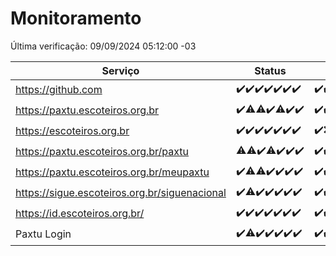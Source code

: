 # Monitoramento

Última verificação: 09/09/2024 05:12:00 -03

|Serviço|Status|Últimas 24h|
|---|---|---|
|https://github.com|<span title="2024-09-02: OK=23">✔️</span><span title="2024-09-03: OK=23">✔️</span><span title="2024-09-04: OK=23">✔️</span><span title="2024-09-05: OK=23">✔️</span><span title="2024-09-06: OK=23">✔️</span><span title="2024-09-07: OK=23">✔️</span><span title="2024-09-08: OK=8">✔️</span>|<span title="08/09/2024 06:07:00 -03 : 200">✔️</span><span title="08/09/2024 07:08:00 -03 : 200">✔️</span><span title="08/09/2024 08:04:00 -03 : 200">✔️</span><span title="08/09/2024 09:12:00 -03 : 200">✔️</span><span title="08/09/2024 10:11:00 -03 : 200">✔️</span><span title="08/09/2024 11:07:00 -03 : 200">✔️</span><span title="08/09/2024 12:07:00 -03 : 200">✔️</span><span title="08/09/2024 13:09:00 -03 : 200">✔️</span><span title="08/09/2024 14:06:00 -03 : 200">✔️</span><span title="08/09/2024 15:09:00 -03 : 200">✔️</span><span title="08/09/2024 16:04:00 -03 : 200">✔️</span><span title="08/09/2024 17:07:00 -03 : 200">✔️</span><span title="08/09/2024 18:06:00 -03 : 200">✔️</span><span title="08/09/2024 19:06:00 -03 : 200">✔️</span><span title="08/09/2024 20:07:00 -03 : 200">✔️</span><span title="08/09/2024 21:39:00 -03 : 200">✔️</span><span title="08/09/2024 23:08:00 -03 : 200">✔️</span><span title="09/09/2024 00:11:00 -03 : 200">✔️</span><span title="09/09/2024 01:10:00 -03 : 200">✔️</span><span title="09/09/2024 02:09:00 -03 : 200">✔️</span><span title="09/09/2024 03:12:00 -03 : 200">✔️</span><span title="09/09/2024 04:08:00 -03 : 200">✔️</span><span title="09/09/2024 05:11:00 -03 : 200">✔️</span>|
|https://paxtu.escoteiros.org.br|<span title="2024-09-02: OK=23">✔️</span><span title="2024-09-03: OK=21, Falhas=2">⚠️</span><span title="2024-09-04: OK=22, Falhas=1">⚠️</span><span title="2024-09-05: OK=23">✔️</span><span title="2024-09-06: OK=22, Falhas=1">⚠️</span><span title="2024-09-07: OK=23">✔️</span><span title="2024-09-08: OK=8">✔️</span>|<span title="08/09/2024 06:07:00 -03 : 200">✔️</span><span title="08/09/2024 07:08:00 -03 : 200">✔️</span><span title="08/09/2024 08:04:00 -03 : 200">✔️</span><span title="08/09/2024 09:12:00 -03 : 200">✔️</span><span title="08/09/2024 10:11:00 -03 : 200">✔️</span><span title="08/09/2024 11:07:00 -03 : 200">✔️</span><span title="08/09/2024 12:07:00 -03 : 200">✔️</span><span title="08/09/2024 13:09:00 -03 : 200">✔️</span><span title="08/09/2024 14:06:00 -03 : 200">✔️</span><span title="08/09/2024 15:09:00 -03 : 200">✔️</span><span title="08/09/2024 16:04:00 -03 : 200">✔️</span><span title="08/09/2024 17:07:00 -03 : 200">✔️</span><span title="08/09/2024 18:06:00 -03 : 200">✔️</span><span title="08/09/2024 19:06:00 -03 : 200">✔️</span><span title="08/09/2024 20:07:00 -03 : 200">✔️</span><span title="08/09/2024 21:39:00 -03 : 200">✔️</span><span title="08/09/2024 23:08:00 -03 : 200">✔️</span><span title="09/09/2024 00:11:00 -03 : 200">✔️</span><span title="09/09/2024 01:10:00 -03 : 200">✔️</span><span title="09/09/2024 02:09:00 -03 : 200">✔️</span><span title="09/09/2024 03:12:00 -03 : 200">✔️</span><span title="09/09/2024 04:08:00 -03 : 200">✔️</span><span title="09/09/2024 05:11:00 -03 : 200">✔️</span>|
|https://escoteiros.org.br|<span title="2024-09-02: OK=23">✔️</span><span title="2024-09-03: OK=23">✔️</span><span title="2024-09-04: OK=23">✔️</span><span title="2024-09-05: OK=23">✔️</span><span title="2024-09-06: OK=23">✔️</span><span title="2024-09-07: OK=23">✔️</span><span title="2024-09-08: OK=8">✔️</span>|<span title="08/09/2024 06:07:00 -03 : 200">✔️</span><span title="08/09/2024 07:08:00 -03 : 0">❌</span><span title="08/09/2024 08:04:00 -03 : 200">✔️</span><span title="08/09/2024 09:12:00 -03 : 200">✔️</span><span title="08/09/2024 10:11:00 -03 : 200">✔️</span><span title="08/09/2024 11:07:00 -03 : 200">✔️</span><span title="08/09/2024 12:07:00 -03 : 200">✔️</span><span title="08/09/2024 13:09:00 -03 : 200">✔️</span><span title="08/09/2024 14:06:00 -03 : 200">✔️</span><span title="08/09/2024 15:09:00 -03 : 200">✔️</span><span title="08/09/2024 16:04:00 -03 : 200">✔️</span><span title="08/09/2024 17:07:00 -03 : 200">✔️</span><span title="08/09/2024 18:06:00 -03 : 200">✔️</span><span title="08/09/2024 19:06:00 -03 : 200">✔️</span><span title="08/09/2024 20:07:00 -03 : 200">✔️</span><span title="08/09/2024 21:39:00 -03 : 200">✔️</span><span title="08/09/2024 23:08:00 -03 : 200">✔️</span><span title="09/09/2024 00:11:00 -03 : 200">✔️</span><span title="09/09/2024 01:10:00 -03 : 200">✔️</span><span title="09/09/2024 02:09:00 -03 : 200">✔️</span><span title="09/09/2024 03:12:00 -03 : 200">✔️</span><span title="09/09/2024 04:08:00 -03 : 200">✔️</span><span title="09/09/2024 05:12:00 -03 : 200">✔️</span>|
|https://paxtu.escoteiros.org.br/paxtu|<span title="2024-09-02: OK=22, Falhas=1">⚠️</span><span title="2024-09-03: OK=21, Falhas=2">⚠️</span><span title="2024-09-04: OK=23">✔️</span><span title="2024-09-05: OK=22, Falhas=1">⚠️</span><span title="2024-09-06: OK=23">✔️</span><span title="2024-09-07: OK=23">✔️</span><span title="2024-09-08: OK=8">✔️</span>|<span title="08/09/2024 06:07:00 -03 : 200">✔️</span><span title="08/09/2024 07:08:00 -03 : 200">✔️</span><span title="08/09/2024 08:04:00 -03 : 200">✔️</span><span title="08/09/2024 09:12:00 -03 : 200">✔️</span><span title="08/09/2024 10:11:00 -03 : 200">✔️</span><span title="08/09/2024 11:07:00 -03 : 200">✔️</span><span title="08/09/2024 12:07:00 -03 : 200">✔️</span><span title="08/09/2024 13:09:00 -03 : 200">✔️</span><span title="08/09/2024 14:06:00 -03 : 200">✔️</span><span title="08/09/2024 15:09:00 -03 : 200">✔️</span><span title="08/09/2024 16:04:00 -03 : 200">✔️</span><span title="08/09/2024 17:07:00 -03 : 200">✔️</span><span title="08/09/2024 18:06:00 -03 : 200">✔️</span><span title="08/09/2024 19:06:00 -03 : 200">✔️</span><span title="08/09/2024 20:07:00 -03 : 200">✔️</span><span title="08/09/2024 21:39:00 -03 : 200">✔️</span><span title="08/09/2024 23:08:00 -03 : 200">✔️</span><span title="09/09/2024 00:11:00 -03 : 200">✔️</span><span title="09/09/2024 01:10:00 -03 : 200">✔️</span><span title="09/09/2024 02:09:00 -03 : 200">✔️</span><span title="09/09/2024 03:12:00 -03 : 200">✔️</span><span title="09/09/2024 04:08:00 -03 : 200">✔️</span><span title="09/09/2024 05:12:00 -03 : 200">✔️</span>|
|https://paxtu.escoteiros.org.br/meupaxtu|<span title="2024-09-02: OK=23">✔️</span><span title="2024-09-03: OK=22, Falhas=1">⚠️</span><span title="2024-09-04: OK=22, Falhas=1">⚠️</span><span title="2024-09-05: OK=23">✔️</span><span title="2024-09-06: OK=23">✔️</span><span title="2024-09-07: OK=23">✔️</span><span title="2024-09-08: OK=8">✔️</span>|<span title="08/09/2024 06:07:00 -03 : 200">✔️</span><span title="08/09/2024 07:08:00 -03 : 200">✔️</span><span title="08/09/2024 08:04:00 -03 : 200">✔️</span><span title="08/09/2024 09:12:00 -03 : 200">✔️</span><span title="08/09/2024 10:11:00 -03 : 200">✔️</span><span title="08/09/2024 11:07:00 -03 : 200">✔️</span><span title="08/09/2024 12:07:00 -03 : 200">✔️</span><span title="08/09/2024 13:09:00 -03 : 200">✔️</span><span title="08/09/2024 14:06:00 -03 : 200">✔️</span><span title="08/09/2024 15:09:00 -03 : 200">✔️</span><span title="08/09/2024 16:04:00 -03 : 200">✔️</span><span title="08/09/2024 17:07:00 -03 : 200">✔️</span><span title="08/09/2024 18:06:00 -03 : 200">✔️</span><span title="08/09/2024 19:06:00 -03 : 200">✔️</span><span title="08/09/2024 20:08:00 -03 : 200">✔️</span><span title="08/09/2024 21:39:00 -03 : 200">✔️</span><span title="08/09/2024 23:08:00 -03 : 200">✔️</span><span title="09/09/2024 00:11:00 -03 : 200">✔️</span><span title="09/09/2024 01:10:00 -03 : 200">✔️</span><span title="09/09/2024 02:09:00 -03 : 200">✔️</span><span title="09/09/2024 03:12:00 -03 : 200">✔️</span><span title="09/09/2024 04:08:00 -03 : 200">✔️</span><span title="09/09/2024 05:12:00 -03 : 200">✔️</span>|
|https://sigue.escoteiros.org.br/siguenacional|<span title="2024-09-02: OK=23">✔️</span><span title="2024-09-03: OK=22, Falhas=1">⚠️</span><span title="2024-09-04: OK=23">✔️</span><span title="2024-09-05: OK=23">✔️</span><span title="2024-09-06: OK=23">✔️</span><span title="2024-09-07: OK=23">✔️</span><span title="2024-09-08: OK=8">✔️</span>|<span title="08/09/2024 06:07:00 -03 : 200">✔️</span><span title="08/09/2024 07:08:00 -03 : 200">✔️</span><span title="08/09/2024 08:04:00 -03 : 200">✔️</span><span title="08/09/2024 09:12:00 -03 : 200">✔️</span><span title="08/09/2024 10:11:00 -03 : 200">✔️</span><span title="08/09/2024 11:07:00 -03 : 200">✔️</span><span title="08/09/2024 12:07:00 -03 : 200">✔️</span><span title="08/09/2024 13:09:00 -03 : 200">✔️</span><span title="08/09/2024 14:06:00 -03 : 200">✔️</span><span title="08/09/2024 15:09:00 -03 : 200">✔️</span><span title="08/09/2024 16:04:00 -03 : 200">✔️</span><span title="08/09/2024 17:07:00 -03 : 200">✔️</span><span title="08/09/2024 18:06:00 -03 : 200">✔️</span><span title="08/09/2024 19:06:00 -03 : 200">✔️</span><span title="08/09/2024 20:08:00 -03 : 200">✔️</span><span title="08/09/2024 21:39:00 -03 : 200">✔️</span><span title="08/09/2024 23:08:00 -03 : 200">✔️</span><span title="09/09/2024 00:11:00 -03 : 200">✔️</span><span title="09/09/2024 01:10:00 -03 : 200">✔️</span><span title="09/09/2024 02:09:00 -03 : 200">✔️</span><span title="09/09/2024 03:12:00 -03 : 200">✔️</span><span title="09/09/2024 04:08:00 -03 : 200">✔️</span><span title="09/09/2024 05:12:00 -03 : 200">✔️</span>|
|https://id.escoteiros.org.br/|<span title="2024-09-02: OK=23">✔️</span><span title="2024-09-03: OK=23">✔️</span><span title="2024-09-04: OK=23">✔️</span><span title="2024-09-05: OK=23">✔️</span><span title="2024-09-06: OK=23">✔️</span><span title="2024-09-07: OK=23">✔️</span><span title="2024-09-08: OK=8">✔️</span>|<span title="08/09/2024 06:07:00 -03 : 200">✔️</span><span title="08/09/2024 07:08:00 -03 : 200">✔️</span><span title="08/09/2024 08:04:00 -03 : 200">✔️</span><span title="08/09/2024 09:12:00 -03 : 200">✔️</span><span title="08/09/2024 10:11:00 -03 : 200">✔️</span><span title="08/09/2024 11:07:00 -03 : 200">✔️</span><span title="08/09/2024 12:07:00 -03 : 200">✔️</span><span title="08/09/2024 13:09:00 -03 : 200">✔️</span><span title="08/09/2024 14:06:00 -03 : 200">✔️</span><span title="08/09/2024 15:09:00 -03 : 200">✔️</span><span title="08/09/2024 16:04:00 -03 : 200">✔️</span><span title="08/09/2024 17:07:00 -03 : 200">✔️</span><span title="08/09/2024 18:06:00 -03 : 200">✔️</span><span title="08/09/2024 19:06:00 -03 : 200">✔️</span><span title="08/09/2024 20:08:00 -03 : 200">✔️</span><span title="08/09/2024 21:39:00 -03 : 200">✔️</span><span title="08/09/2024 23:08:00 -03 : 200">✔️</span><span title="09/09/2024 00:11:00 -03 : 200">✔️</span><span title="09/09/2024 01:10:00 -03 : 200">✔️</span><span title="09/09/2024 02:09:00 -03 : 200">✔️</span><span title="09/09/2024 03:12:00 -03 : 200">✔️</span><span title="09/09/2024 04:08:00 -03 : 200">✔️</span><span title="09/09/2024 05:12:00 -03 : 200">✔️</span>|
|Paxtu Login|<span title="2024-09-02: OK=23">✔️</span><span title="2024-09-03: OK=22, Falhas=1">⚠️</span><span title="2024-09-04: OK=23">✔️</span><span title="2024-09-05: OK=23">✔️</span><span title="2024-09-06: OK=23">✔️</span><span title="2024-09-07: OK=23">✔️</span><span title="2024-09-08: OK=8">✔️</span>|<span title="08/09/2024 06:07:00 -03 : 200">✔️</span><span title="08/09/2024 07:08:00 -03 : 200">✔️</span><span title="08/09/2024 08:04:00 -03 : 200">✔️</span><span title="08/09/2024 09:12:00 -03 : 200">✔️</span><span title="08/09/2024 10:11:00 -03 : 200">✔️</span><span title="08/09/2024 11:07:00 -03 : 200">✔️</span><span title="08/09/2024 12:07:00 -03 : 200">✔️</span><span title="08/09/2024 13:09:00 -03 : 200">✔️</span><span title="08/09/2024 14:06:00 -03 : 200">✔️</span><span title="08/09/2024 15:09:00 -03 : 200">✔️</span><span title="08/09/2024 16:04:00 -03 : 200">✔️</span><span title="08/09/2024 17:07:00 -03 : 200">✔️</span><span title="08/09/2024 18:06:00 -03 : 200">✔️</span><span title="08/09/2024 19:06:00 -03 : 200">✔️</span><span title="08/09/2024 20:08:00 -03 : 200">✔️</span><span title="08/09/2024 21:39:00 -03 : 200">✔️</span><span title="08/09/2024 23:08:00 -03 : 200">✔️</span><span title="09/09/2024 00:11:00 -03 : 200">✔️</span><span title="09/09/2024 01:10:00 -03 : 200">✔️</span><span title="09/09/2024 02:09:00 -03 : 200">✔️</span><span title="09/09/2024 03:12:00 -03 : 200">✔️</span><span title="09/09/2024 04:08:00 -03 : 200">✔️</span><span title="09/09/2024 05:12:00 -03 : 200">✔️</span>|
